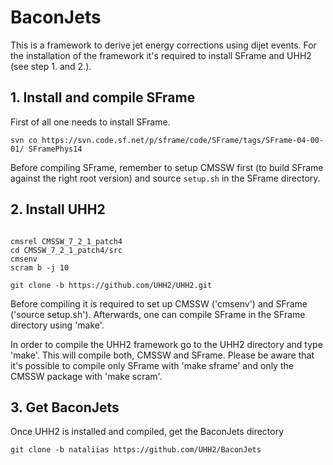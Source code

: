 # BaconJets

This is a framework to derive jet energy corrections using dijet events. For the installation of the framework it's required to install SFrame and UHH2 (see step 1. and 2.). 

## 1. Install and compile SFrame
First of all one needs to install SFrame.
```
svn co https://svn.code.sf.net/p/sframe/code/SFrame/tags/SFrame-04-00-01/ SFramePhys14
```

Before compiling SFrame, remember to setup CMSSW first (to build SFrame against the right root version) and source `setup.sh` in the SFrame directory.


## 2. Install UHH2

```

cmsrel CMSSW_7_2_1_patch4
cd CMSSW_7_2_1_patch4/src
cmsenv
scram b -j 10

git clone -b https://github.com/UHH2/UHH2.git
```

Before compiling it is required to set up CMSSW ('cmsenv') and SFrame ('source setup.sh'). Afterwards, one can compile SFrame in the SFrame directory using 'make'.

In order to compile the UHH2 framework go to the UHH2 directory and type 'make'. This will compile both, CMSSW and SFrame. Please be aware that it's possible to compile only SFrame with 'make sframe' and only the CMSSW package with 'make scram'.

## 3. Get BaconJets
Once UHH2 is installed and compiled, get the BaconJets directory
```
git clone -b nataliias https://github.com/UHH2/BaconJets
```